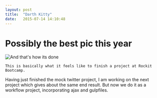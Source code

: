 ```yaml
---
layout: post
title:  "Darth Kitty"
date:   2015-07-14 14:10:48
---
```


# Possibly the best pic this year

![And that's how its done](http://cdn0.lostateminor.com/wp-content/uploads/2011/12/darth-vader-riding-kitty-1.jpg)

	This is basically what it feels like to finish a project at Rockit Bootcamp.

Having just finished the mock twitter project, I am working on the next project which gives about the same end result. 
But now we do it as a workflow project, incorporating ajax and gulpfiles.
